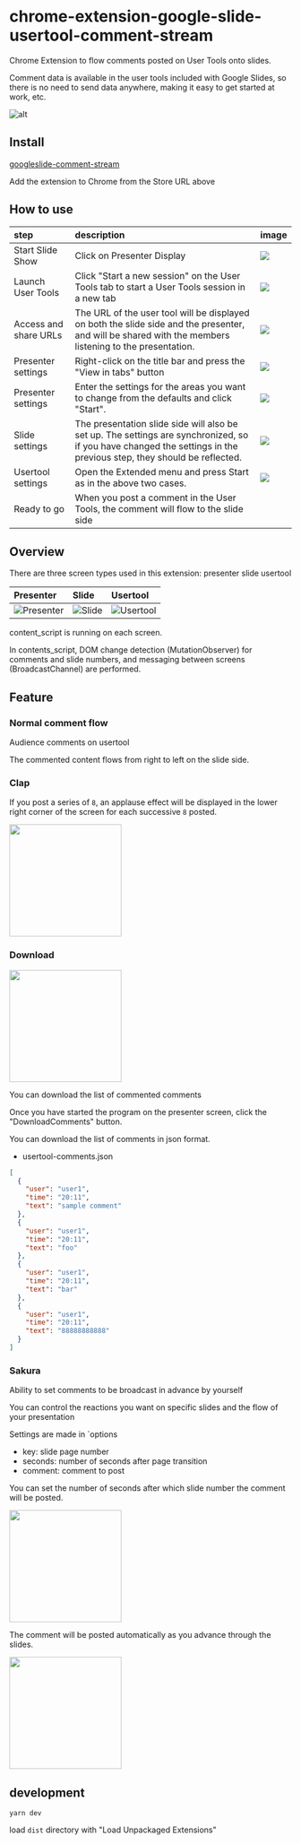 # chrome-extension-google-slide-usertool-comment-stream

Chrome Extension to flow comments posted on User Tools onto slides.

Comment data is available in the user tools included with Google Slides, so there is no need to send data anywhere, making it easy to get started at work, etc.

<!-- ![alt](images/stream.gif) -->

![alt](images/demo_stream.gif)

## Install

[googleslide-comment-stream](https://chrome.google.com/webstore/detail/googleslide-comment-strea/cjhbnmagndpfjadnpbceahnccfpbmaii)

Add the extension to Chrome from the Store URL above

## How to use

| step                  | description                                                                                                                                                         | image                           |
| :-------------------- | :------------------------------------------------------------------------------------------------------------------------------------------------------------------ | :------------------------------ |
| Start Slide Show      | Click on Presenter Display                                                                                                                                          | <img src="images/step01.png" /> |
| Launch User Tools     | Click "Start a new session" on the User Tools tab to start a User Tools session in a new tab                                                                        | <img src="images/step02.png" /> |
| Access and share URLs | The URL of the user tool will be displayed on both the slide side and the presenter, and will be shared with the members listening to the presentation.             | <img src="images/step03.png" /> |
| Presenter settings    | Right-click on the title bar and press the "View in tabs" button                                                                                                    | <img src="images/step04.png" /> |
| Presenter settings    | Enter the settings for the areas you want to change from the defaults and click "Start".                                                                            | <img src="images/step05.png" /> |
| Slide settings        | The presentation slide side will also be set up. The settings are synchronized, so if you have changed the settings in the previous step, they should be reflected. | <img src="images/step06.png" /> |
| Usertool settings     | Open the Extended menu and press Start as in the above two cases.                                                                                                   | <img src="images/step07.png" /> |
| Ready to go           | When you post a comment in the User Tools, the comment will flow to the slide side                                                                                  |                                 |

## Overview

There are three screen types used in this extension: presenter slide usertool

| Presenter                          | Slide                      | Usertool                         |
| :--------------------------------- | :------------------------- | :------------------------------- |
| ![Presenter](images/presenter.png) | ![Slide](images/slide.png) | ![Usertool](images/usertool.png) |

content_script is running on each screen.

In contents_script, DOM change detection (MutationObserver) for comments and slide numbers, and messaging between screens (BroadcastChannel) are performed.

## Feature

### Normal comment flow

Audience comments on usertool

The commented content flows from right to left on the slide side.

### Clap

If you post a series of `8`, an applause effect will be displayed in the lower right corner of the screen for each successive `8` posted.

<img src="images/demo_clap.gif" height="200px">

### Download

<img src="images/downloadjson.png" height="200px">

You can download the list of commented comments

Once you have started the program on the presenter screen, click the "DownloadComments" button.

You can download the list of comments in json format.

- usertool-comments.json

```json
[
  {
    "user": "user1",
    "time": "20:11",
    "text": "sample comment"
  },
  {
    "user": "user1",
    "time": "20:11",
    "text": "foo"
  },
  {
    "user": "user1",
    "time": "20:11",
    "text": "bar"
  },
  {
    "user": "user1",
    "time": "20:11",
    "text": "88888888888"
  }
]
```

### Sakura

Ability to set comments to be broadcast in advance by yourself

You can control the reactions you want on specific slides and the flow of your presentation

Settings are made in `options

- key: slide page number
- seconds: number of seconds after page transition
- comment: comment to post

You can set the number of seconds after which slide number the comment will be posted.

<img src="images/plant_comment_setting.gif" height="200px">

The comment will be posted automatically as you advance through the slides.

<img src="images/plant_comment_execution.gif" height="200px">

## development

```shell
yarn dev
```

load `dist` directory with "Load Unpackaged Extensions"
